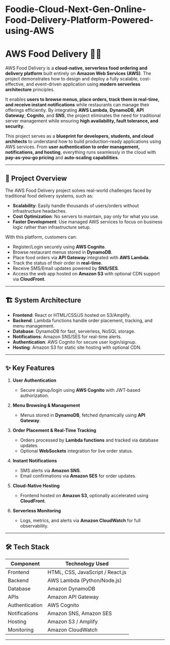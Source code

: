 # Foodie-Cloud-Next-Gen-Online-Food-Delivery-Platform-Powered-using-AWS
# AWS Food Delivery 🍔🚀  

AWS Food Delivery is a **cloud-native, serverless food ordering and delivery platform** built entirely on **Amazon Web Services (AWS)**. The project demonstrates how to design and deploy a fully scalable, cost-effective, and event-driven application using **modern serverless architecture** principles.  

It enables **users to browse menus, place orders, track them in real-time, and receive instant notifications** while restaurants can manage their offerings efficiently. By integrating **AWS Lambda**, **DynamoDB**, **API Gateway**, **Cognito**, and **SNS**, the project eliminates the need for traditional server management while ensuring **high availability, fault tolerance, and security**.  

This project serves as a **blueprint for developers, students, and cloud architects** to understand how to build production-ready applications using AWS services. From **user authentication to order management, notifications, and hosting**, everything runs seamlessly in the cloud with **pay-as-you-go pricing** and **auto-scaling capabilities**.  

---

## 📜 Project Overview  

The AWS Food Delivery project solves real-world challenges faced by traditional food delivery systems, such as:  
- **Scalability**: Easily handle thousands of users/orders without infrastructure headaches.  
- **Cost Optimization**: No servers to maintain, pay only for what you use.  
- **Faster Development**: Use managed AWS services to focus on business logic rather than infrastructure setup.  

With this platform, customers can:  
- Register/Login securely using **AWS Cognito**.  
- Browse restaurant menus stored in **DynamoDB**.  
- Place food orders via **API Gateway** integrated with **AWS Lambda**.  
- Track the status of their order in **real-time**.  
- Receive SMS/Email updates powered by **SNS/SES**.  
- Access the web app hosted on **Amazon S3** with optional CDN support via **CloudFront**.  

---

## 🏗️ System Architecture  


- **Frontend**: React or HTML/CSS/JS hosted on S3/Amplify.  
- **Backend**: Lambda functions handle order placement, tracking, and menu management.  
- **Database**: DynamoDB for fast, serverless, NoSQL storage.  
- **Notifications**: Amazon SNS/SES for real-time alerts.  
- **Authentication**: AWS Cognito for secure user login/signup.  
- **Hosting**: Amazon S3 for static site hosting with optional CDN.  

---

## ✨ Key Features  

1. **User Authentication**  
   - Secure signup/login using **AWS Cognito** with JWT-based authorization.  

2. **Menu Browsing & Management**  
   - Menus stored in **DynamoDB**, fetched dynamically using **API Gateway**.  

3. **Order Placement & Real-Time Tracking**  
   - Orders processed by **Lambda functions** and tracked via database updates.  
   - Optional **WebSockets** integration for live order status.  

4. **Instant Notifications**  
   - SMS alerts via **Amazon SNS**.  
   - Email confirmations via **Amazon SES** for order updates.  

5. **Cloud-Native Hosting**  
   - Frontend hosted on **Amazon S3**, optionally accelerated using **CloudFront**.  

6. **Serverless Monitoring**  
   - Logs, metrics, and alerts via **Amazon CloudWatch** for full observability.  

---

## 🛠️ Tech Stack  

| Component          | Technology Used          |
|--------------------|---------------------------|
| Frontend           | HTML, CSS, JavaScript / React.js |
| Backend            | AWS Lambda (Python/Node.js) |
| Database           | Amazon DynamoDB           |
| APIs               | Amazon API Gateway        |
| Authentication     | AWS Cognito               |
| Notifications      | Amazon SNS, Amazon SES     |
| Hosting            | Amazon S3 / Amplify        |
| Monitoring         | Amazon CloudWatch          |

---




